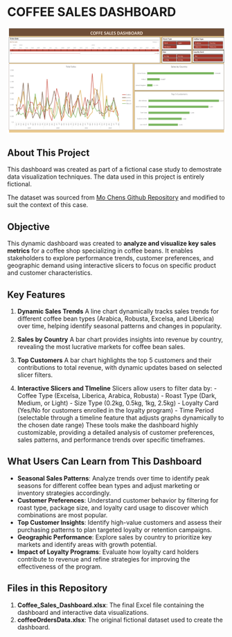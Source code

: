 # COFFEE SALES DASHBOARD
![Dashboard Image](images/Dashboard.png)
## About This Project

This dashboard was created as part of a fictional case study to demostrate data visualization techniques. The data used in this project is entirely fictional.

The dataset was sourced from [Mo Chens Github Repository](https://github.com/mochen862/excel-project-coffee-sales/blob/main/coffeeOrdersData.xlsx) and modified to suit the context of this case.

## Objective

This dynamic dashboard was created to **analyze and visualize key sales metrics** for a coffee shop specializing in coffee beans. It enables stakeholders to explore performance trends, customer preferences, and geographic demand using interactive slicers to focus on specific product and customer characteristics.

## Key Features

1. **Dynamic Sales Trends**
    A line chart dynamically tracks sales trends for different coffee bean types (Arabica, Robusta, Excelsa, and Liberica) over time, helping identify seasonal patterns and changes in popularity.

2. **Sales by Country**
    A bar chart provides insights into revenue by country, revealing the most lucrative markets for coffee bean sales.

3. **Top Customers**
    A bar chart highlights the top 5 customers and their contributions to total revenue, with dynamic updates based on selected slicer filters.

4. **Interactive Slicers and TImeline**
    Slicers allow users to filter data by:
        - Coffee Type (Excelsa, Liberica, Arabica, Robusta)
        - Roast Type (Dark, Medium, or Light)
        - Size Type (0.2kg, 0.5kg, 1kg, 2.5kg)
        - Loyalty Card (Yes/No for customers enrolled in the loyalty program)
        - Time Period (selectable through a timeline feature that adjusts graphs dynamically to the chosen date range)
    These tools make the dashboard highly customizable, providing a detailed analysis of customer preferences, sales patterns, and performance trends over specific timeframes.

## What Users Can Learn from This Dashboard

- **Seasonal Sales Patterns**: Analyze trends over time to identify peak seasons for different coffee bean types and adjust marketing or inventory strategies accordingly.
- **Customer Preferences**: Understand customer behavior by filtering for roast type, package size, and loyalty card usage to discover which combinations are most popular.
- **Top Customer Insights**: Identify high-value customers and assess their purchasing patterns to plan targeted loyalty or retention campaigns.
- **Geographic Performance**: Explore sales by country to prioritize key markets and identify areas with growth potential.
- **Impact of Loyalty Programs**: Evaluate how loyalty card holders contribute to revenue and refine strategies for improving the effectiveness of the program.

## Files in this Repository

1. **Coffee_Sales_Dashboard.xlsx**: The final Excel file containing the dashboard and interactive data visualizations.
2. **coffeeOrdersData.xlsx**: The original fictional dataset used to create the dashboard.